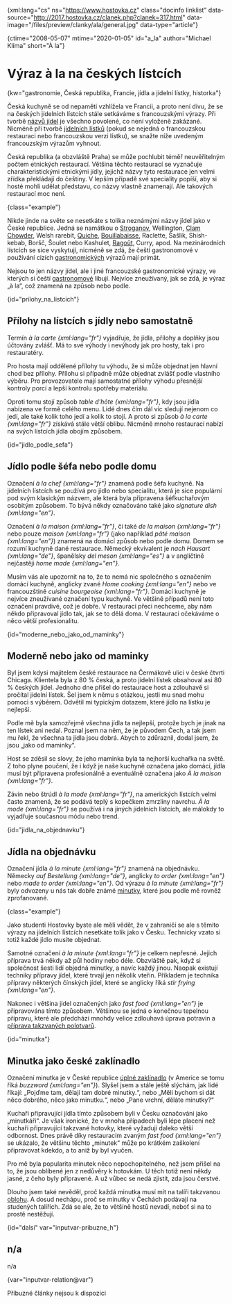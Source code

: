 
{xml:lang="cs" ns="https://www.hostovka.cz" class="docinfo linklist" data-source="http://2017.hostovka.cz/clanek.php?clanek=317.html" data-image="/files/preview/clanky/ala/general.jpg" data-type="article"}

{ctime="2008-05-07" mtime="2020-01-05" id="a_la" author="Michael Klíma" short="À la"}

# Výraz à la na českých lístcích

<!-- generated attribute kw by user_udpatekw.sh on 2020-05-07, do not edit -->

{kw="gastronomie, Česká republika, Francie, jídla a jídelní lístky, historka"}

Česká kuchyně se od nepaměti vzhlížela ve Francii, a proto není divu, že se na českých jídelních lístcích stále setkáváme s francouzskými výrazy. Při tvorbě [názvů jídel][1] je všechno povolené, co není vyloženě zakázané. Nicméně při tvorbě [jídelních lístků][2] (pokud se nejedná o francouzskou restauraci nebo francouzskou verzi lístku), se snažte níže uvedeným francouzským výrazům vyhnout.

Česká republika (a obzvláště Praha) se může pochlubit téměř neuvěřitelným počtem etnických restaurací. Většina těchto restaurací se vyznačuje charakteristickými etnickými jídly, jejichž názvy tyto restaurace jen velmi zřídka překládají do češtiny. V lepším případě své speciality popíší, aby si hosté mohli udělat představu, co názvy vlastně znamenají. Ale takových restaurací moc není.

{class="example"}

Nikde jinde na světe se nesetkáte s tolika neznámými názvy jídel jako v České republice. Jedná se namátkou o [Stroganov][3], Wellington, [Clam Chowder][4], Welsh rarebit, [Quiche][5], [Bouillabaisse][6], Raclette, Šašlik, Shish-kebab, Boršč, Šoulet nebo Kashulet, [Ragoût][7], Curry, apod. Na mezinárodních lístcích se sice vyskytují, nicméně se zdá, že čeští gastronomové v používání cizích [gastronomických][8] výrazů mají primát.

Nejsou to jen názvy jídel, ale i jiné francouzské gastronomické výrazy, ve kterých si čeští [gastronomové][9] libují. Nejvíce zneužívaný, jak se zdá, je výraz „à la“, což znamená na způsob nebo podle.

{id="prilohy\_na\_listcich"}

## Přílohy na lístcích s jídly nebo samostatně

Termín _à la carte {xml:lang="fr"}_ vyjadřuje, že jídla, přílohy a doplňky jsou účtovány zvlášť. Má to své výhody i nevýhody jak pro hosty, tak i pro restauratéry.

Pro hosta mají oddělené přílohy tu výhodu, že si může objednat jen hlavní chod bez přílohy. Přílohu si případně může objednat zvlášť podle vlastního výběru. Pro provozovatele mají samostatné přílohy výhodu přesnější kontroly porcí a lepší kontrolu spotřeby materiálu.

Oproti tomu stojí způsob _table d'hôte {xml:lang="fr"}_, kdy jsou jídla nabízena ve formě celého menu. Lidé dnes čím dál víc sledují nejenom co jedí, ale také kolik toho jedí a kolik to stojí. A proto si způsob _à la carte {xml:lang="fr"}_ získává stále větší oblibu. Nicméně mnoho restaurací nabízí na svých lístcích jídla obojím způsobem.

{id="jidlo\_podle\_sefa"}

## Jídlo podle šéfa nebo podle domu

Označení _à la chef {xml:lang="fr"}_ znamená podle šéfa kuchyně. Na jídelních lístcích se používá pro jídlo nebo specialitu, která je sice populární pod svým klasickým názvem, ale která byla připravena šéfkuchařovým osobitým způsobem. To bývá někdy označováno také jako _signature dish {xml:lang="en"}_.

Označení _à la maison {xml:lang="fr"}_, či také _de la maison {xml:lang="fr"}_ nebo pouze _maison {xml:lang="fr"}_ (jako například _pâté maison {xml:lang="en"}_) znamená na domácí způsob nebo podle domu. Domem se rozumí kuchyně dané restaurace. Německý ekvivalent je _nach Hausart {xml:lang="de"}_, španělsky _del meson {xml:lang="es"}_ a v angličtině nejčastěji _home made {xml:lang="en"}_.

Musím vás ale upozornit na to, že to nemá nic společného s označením domácí kuchyně, anglicky zvané _Home cooking {xml:lang="en"}_ nebo ve francouzštině _cuisine bourgeoise {xml:lang="fr"}_. Domácí kuchyně je nejvíce zneužívané označení typu kuchyně. Ve většině případů není toto označení pravdivé, což je dobře. V restauraci přeci nechceme, aby nám někdo připravoval jídlo tak, jak se to dělá doma. V restauraci očekáváme o něco větší profesionalitu.

{id="moderne\_nebo\_jako\_od\_maminky"}

## Moderně nebo jako od maminky

Byl jsem kdysi majitelem české restaurace na Čermákově ulici v české čtvrti Chicaga. Klientela byla z 80 % česká, a proto jídelní lístek obsahoval asi 80 % českých jídel. Jednoho dne přišel do restaurace host a zdlouhavě si pročítal jídelní lístek. Šel jsem k němu s otázkou, jestli mu snad mohu pomoci s výběrem. Odvětil mi typickým dotazem, které jídlo na lístku je nejlepší.

Podle mě byla samozřejmě všechna jídla ta nejlepší, protože bych je jinak na ten lístek ani nedal. Poznal jsem na něm, že je původem Čech, a tak jsem mu řekl, že všechna ta jídla jsou dobrá. Abych to zdůraznil, dodal jsem, že jsou „jako od maminky“.

Host se zděsil se slovy, že jeho maminka byla ta nejhorší kuchařka na světě. Z toho plyne poučení, že i když je naše kuchyně označena jako domácí, jídla musí být připravena profesionálně a eventuálně označena jako _À la maison {xml:lang="fr"}_.

Závin nebo štrúdl _à la mode {xml:lang="fr"}_, na amerických lístcích velmi často znamená, že se podává teplý s kopečkem zmrzliny navrchu. _À la mode {xml:lang="fr"}_ se používá i na jiných jídelních lístcích, ale málokdy to vyjadřuje současnou módu nebo trend.

{id="jidla\_na\_objednavku"}

## Jídla na objednávku

Označení jídla _à la minute {xml:lang="fr"}_ znamená na objednávku. Německy _auf Bestellung {xml:lang="de"}_, anglicky _to order {xml:lang="en"}_ nebo _made to order {xml:lang="en"}_. Od výrazu _à la minute {xml:lang="fr"}_ byly odvozeny u nás tak dobře známé [minutky][10], které jsou podle mě rovněž zprofanované.

{class="example"}

Jako studenti Hostovky byste ale měli vědět, že v zahraničí se ale s těmito výrazy na jídelních lístcích nesetkáte tolik jako v Česku. Technicky vzato si totiž každé jídlo musíte objednat.

Samotné označení _à la minute {xml:lang="fr"}_ je celkem nepřesné. Jejich příprava trvá někdy až půl hodiny nebo déle. Obzvláště pak, když si společnost šesti lidí objedná minutky, a navíc každý jinou. Naopak existují techniky přípravy jídel, které trvají jen několik vteřin. Příkladem je technika přípravy některých čínských jídel, které se anglicky říká _stir frying {xml:lang="en"}_.

Nakonec i většina jídel označených jako _fast food {xml:lang="en"}_ je připravována tímto způsobem. Většinou se jedná o konečnou tepelnou přípravu, které ale předchází mnohdy velice zdlouhavá úprava potravin a [příprava takzvaných polotvarů][11].

{id="minutka"}

## Minutka jako české zaklínadlo

Označení minutka je v České republice [úplné zaklínadlo][12] (v Americe se tomu říká _buzzword {xml:lang="en"}_). Slyšel jsem a stále ještě slýchám, jak lidé říkají: „Pojďme tam, dělají tam dobré minutky.“, nebo „Měli bychom si dát něco dobrého, něco jako minutku.“, nebo „Pane vrchní, děláte minutky?“

Kuchaři připravující jídla tímto způsobem byli v Česku označováni jako „minutkáři“. Je však ironické, že v mnoha případech byli lépe placeni než kuchaři připravující takzvané hotovky, které vyžadují daleko větší odbornost. Dnes právě díky restauracím zvaným _fast food {xml:lang="en"}_ se ukázalo, že většinu těchto „minutek“ může po krátkém zaškolení připravovat kdekdo, a to aniž by byl vyučen.

Pro mě byla popularita minutek něco nepochopitelného, než jsem přišel na to, že jsou oblíbené jen z nedůvěry k hotovkám. U těch totiž není někdy jasné, z čeho byly připravené. A už vůbec se nedá zjistit, zda jsou čerstvé.

Dlouho jsem také nevěděl, proč každá minutka musí mít na talíři takzvanou [oblohu][13]. A dosud nechápu, proč se minutky v Čechách podávají na studených talířích. Zdá se ale, že to většině hostů nevadí, neboť si na to prostě nestěžují.

{id="dalsi" var="inputvar-pribuzne_h"}

## n/a

n/a

{var="inputvar-relation@var"}

Příbuzné články nejsou k dispozici

 [1]: nazvy_jidel
 [2]: jidelni_listek
 [3]: stroganov
 [4]: chowder#manhattan_clam_chowder
 [5]: brunch#bran_formou_table_dht
 [6]: bujabeza
 [7]: sotyrovani#saute
 [8]: gastronomie
 [9]: gastronomove
 [10]: hotovky_a_minutky
 [11]: polotovary
 [12]: modni_pojmy
 [13]: obloha

